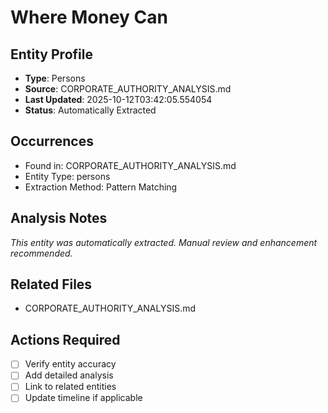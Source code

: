 # Where Money Can

## Entity Profile
- **Type**: Persons
- **Source**: CORPORATE_AUTHORITY_ANALYSIS.md
- **Last Updated**: 2025-10-12T03:42:05.554054
- **Status**: Automatically Extracted

## Occurrences
- Found in: CORPORATE_AUTHORITY_ANALYSIS.md
- Entity Type: persons
- Extraction Method: Pattern Matching

## Analysis Notes
*This entity was automatically extracted. Manual review and enhancement recommended.*

## Related Files
- CORPORATE_AUTHORITY_ANALYSIS.md

## Actions Required
- [ ] Verify entity accuracy
- [ ] Add detailed analysis
- [ ] Link to related entities
- [ ] Update timeline if applicable
